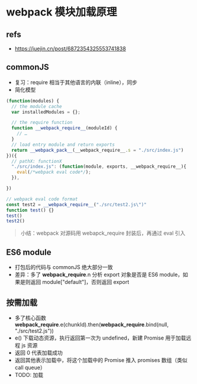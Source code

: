 # webpack 模块加载原理

## refs

- <https://juejin.cn/post/6872354325553741838>

## commonJS

- 复习：require 相当于其他语言的内联（inline），同步
- 简化模型

```js
(function(modules) {
  // the module cache
  var installedModules = {};

  // the require function
  function __webpack_require__(moduleId) {
    // …
  }
  // load entry module and return exports
  return __webpack_pack__(__webpack_require__.s = "./src/index.js")
})({
  // pathX: functionX
  "./src/index.js": (function(module, exports, __webpack_require__){
    eval(/*webpack eval code*/);
  }),

})

// webpack eval code format
const test2 = __webpack_require__("./src/test2.js\")"
function test() {}
test()
test2()
```

> 小结：webpack 对源码用 webapck_require 封装后，再通过 eval 引入


## ES6 module

- 打包后的代码与 commonJS 绝大部分一致
- 差异：多了 __webpack_require__.n 分析 export 对象是否是 ES6 module，如果是则返回 module["default"]，否则返回 export

## 按需加载

- 多了核心函数 __webpack_require__.e(chunkId).then(__webpack_require__.bind(null, "./src/test2.js"))
- e() 下载动态资源，执行返回第一次为 undefined，新建 Promise 用于加载远程 js 资源
- 返回 0 代表加载成功
- 返回其他表示加载中，将这个加载中的 Promise 推入 promises 数组（类似 call queue）
- TODO: 加载 <script src="0.bundle.js" charset="utf-8" nonce /> 
